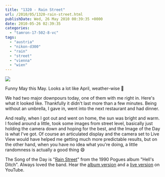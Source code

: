 ```yaml
---
title: "1320 - Rain Street"
url: /2010/05/1320-rain-street.html
publishDate: Wed, 26 May 2010 00:39:35 +0000
date: 2010-05-26 02:39:35
categories: 
  - "tamron-17-502-8-vc"
tags: 
  - "austria"
  - "nikon-d300"
  - "rain"
  - "street"
  - "vienna"
  - "wien"
---
```

<a target="_blank" href="https://d25zfm9zpd7gm5.cloudfront.net/1200x1200/2010/20100525_172333.JPG"><img src="https://d25zfm9zpd7gm5.cloudfront.net/0600x0600/2010/20100525_172333.JPG" /></a>

Funny May this May. Looks a lot like April, weather-wise 🙂

<a target="_blank" href="https://d25zfm9zpd7gm5.cloudfront.net/1200x1200/2010/20100525_163902_ps.jpg"><img style="margin: 0pt 10px 0pt 0px; float: left;" src="https://d25zfm9zpd7gm5.cloudfront.net/0150x0150/2010/20100525_163902_ps.jpg" alt="" border="0" /></a> We had two major downpours today, one of them with me right in. Here's what it looked like. Thankfully it didn't last more than a few minutes. Being without an umbrella, I gave in, went into the next restaurant and had dinner.

 And really, when I got out and went on home, the sun was bright and warm. I fooled around a little, took some images from street level, basically just holding the camera down and hoping for the best, and the Image of the Day is what I've got. Of course an articulated display and the camera set to Live View would have helped me getting much more predictable results, but on the other hand, when you have no idea what you're doing, a little randomness is actually a good thing 😄

The Song of the Day is "<a target="_blank" href="http://www.lyricsmode.com/lyrics/p/pogues/rain_street.html">Rain Street</a>" from the 1990 Pogues album "Hell's Ditch". Always loved the band. Hear the <a target="_blank" href="http://www.youtube.com/watch?v=OFp8SdZXfOY">album version</a> and a <a target="_blank" href="http://www.youtube.com/watch?v=ukhe-2yFxV8&feature=related">live version</a> on YouTube.
